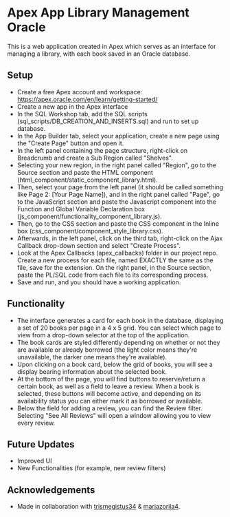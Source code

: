 # Apex App Library Management Oracle

This is a web application created in Apex which serves as an interface for managing a library, with each book saved in an Oracle database.

## Setup

- Create a free Apex account and workspace: https://apex.oracle.com/en/learn/getting-started/
- Create a new app in the Apex interface
- In the SQL Workshop tab, add the SQL scripts (sql_scripts/DB_CREATION_AND_INSERTS.sql) and run to set up database.
- In the App Builder tab, select your application, create a new page using the "Create Page" button and open it.
- In the left panel containing the page structure, right-click on Breadcrumb and create a Sub Region called "Shelves".
- Selecting your new region, in the right panel called "Region", go to the Source section and paste the HTML component (html_component/static_component_library.html).
- Then, select your page from the left panel (it should be called something like Page 2: [Your Page Name]), and in the right panel called "Page", go to the JavaScript section and paste the Javascript component into the Function and Global Variable Declaration box (js_component/functionality_component_library.js).
- Then, go to the CSS section and paste the CSS component in the Inline box (css_component/component_style_library.css).
- Afterwards, in the left panel, click on the third tab, right-click on the Ajax Callback drop-down section and select "Create Process".
- Look at the Apex Callbacks (apex_callbacks) folder in our project repo. Create a new process for each file, named EXACTLY the same as the file, save for the extension. On the right panel, in the Source section, paste the PL/SQL code from each file to its corresponding process.
- Save and run, and you should have a working application.

## Functionality

- The interface generates a card for each book in the database, displaying a set of 20 books per page in a 4 x 5 grid. You can select which page to view from a drop-down selector at the top of the application.
- The book cards are styled differently depending on whether or not they are available or already borrowed (the light color means they're unavailable, the darker one means they're available).
- Upon clicking on a book card, below the grid of books, you will see a display bearing information about the selected book.
- At the bottom of the page, you will find buttons to reserve/return a certain book, as well as a field to leave a review. When a book is selected, these buttons will become active, and depending on its availability status you can either mark it as borrowed or available.
- Below the field for adding a review, you can find the Review filter. Selecting "See All Reviews" will open a window allowing you to view every review.

## Future Updates

- Improved UI
- New Functionalities (for example, new review filters)

## Acknowledgements

- Made in collaboration with [trismegistus34](https://github.com/trismegistus34) & [mariazorila4](https://github.com/mariazorila4).
